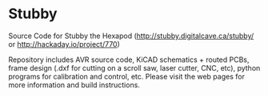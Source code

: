 Stubby
======

Source Code for Stubby the Hexapod (http://stubby.digitalcave.ca/stubby/ or http://hackaday.io/project/770)

Repository includes AVR source code, KiCAD schematics + routed PCBs, frame design (.dxf for cutting on a scroll saw, laser cutter, CNC, etc), python programs for calibration and control, etc.  Please visit the web pages for more information and build instructions.
